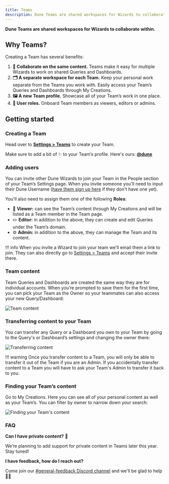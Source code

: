 ```yaml
---
title: Teams
description: Dune Teams are shared workspaces for Wizards to collaborate within.
---
```


**Dune Teams are shared workspaces for Wizards to collaborate within.**

## Why Teams?

Creating a Team has several benefits:

1. **🤝 Collaborate on the same content.** Teams make it easy for multiple Wizards to work on shared Queries and Dashboards.
2. **🗂 A separate workspace for each Team.** Keep your personal work separate from the Teams you work with. Easily access your Team’s Queries and Dashboards through My Creations.
3. **🖼 A new Team profile.** Showcase all of your Team’s work in one place.
4. **👥 User roles.** Onboard Team members as viewers, editors or admins.

## Getting started

### Creating a Team

Head over to [**Settings > Teams**](https://dune.com/settings/teams) to create your Team.

Make sure to add a bit of ✨ to your Team’s profile. Here's ours: [**@dune**](https://dune.com/dune)

### Adding users

You can invite other Dune Wizards to join your Team in the People section of your Team’s Settings page. When you invite someone you'll need to input their Dune Username ([have them sign up here](https://dune.com/auth/register) if they don't have one yet).

You'll also need to assign them one of the following **Roles**:

- 👀 **Viewer:** can see the Team’s content through My Creations and will be listed as a Team member in the Team page.
- ✏️ **Editor:** in addition to the above, they can create and edit Queries under the Team’s domain.
- ⚙️ **Admin:** in addition to the above, they can manage the Team and its content.

!!! info
    When you invite a Wizard to join your team we'll email them a link to join. They can also directly go to [Settings > Teams](https://dune.com/settings/teams) and accept their invite there.

### Team content

Team Queries and Dashboards are created the same way they are for individual accounts. When you’re prompted to save them for the first time, you can pick your Team as the Owner so your teammates can also access your new Query/Dashboard:

![Team content](images/teams-1.png)

### Transferring content to your Team

You can transfer any Query or a Dashboard you own to your Team by going to the Query's or Dashboard’s settings and changing the owner there:

![Transferring content](images/teams-2.png)

!!! warning
    Once you transfer content to a Team, you will only be able to transfer it out of the Team if you are an Admin. If you accidentally transfer content to a Team you will have to ask your Team's Admin to transfer it back to you.

### Finding your Team’s content

Go to My Creations. Here you can see all of your personal content as well as your Team’s. You can filter by owner to narrow down your search:

![Finding your Team's content](images/teams-3.png)

### FAQ

**Can I have private content?** 🥷

We’re planning to add support for private content in Teams later this year. Stay tuned!

**I have feedback, how do I reach out?**

Come join our [#general-feedback Discord channel](https://discord.com/channels/757637422384283659/1012706316755664926) and we'll be glad to help 🙇‍♂️
